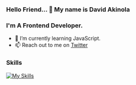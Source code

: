 ### Hello Friend... 👋 My name is David Akinola


### I'm A Frontend Developer.


- 🌱 I’m currently learning JavaScript.
- 📫 Reach out to me on <a href="https://twitter.com/webForDave?t=JRbX-XK6vMDLcavDgg&s=09">Twitter</a>


### Skills 

[![My Skills](https://skillicons.dev/icons?i=html,css,js,tailwind,git)](https://skillicons.dev)

